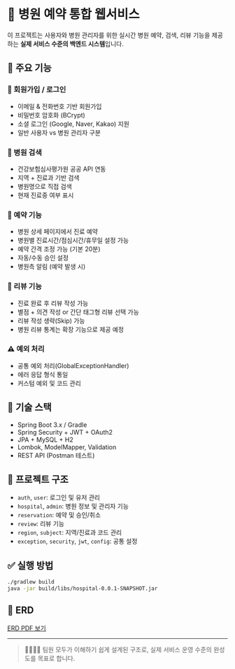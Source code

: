 
# 🏥 병원 예약 통합 웹서비스

이 프로젝트는 사용자와 병원 관리자를 위한 실시간 병원 예약, 검색, 리뷰 기능을 제공하는 **실제 서비스 수준의 백엔드 시스템**입니다.

## 🔧 주요 기능

### 👤 회원가입 / 로그인
- 이메일 & 전화번호 기반 회원가입
- 비밀번호 암호화 (BCrypt)
- 소셜 로그인 (Google, Naver, Kakao) 지원
- 일반 사용자 vs 병원 관리자 구분

### 🏥 병원 검색
- 건강보험심사평가원 공공 API 연동
- 지역 + 진료과 기반 검색
- 병원명으로 직접 검색
- 현재 진료중 여부 표시

### 📅 예약 기능
- 병원 상세 페이지에서 진료 예약
- 병원별 진료시간/점심시간/휴무일 설정 가능
- 예약 간격 조정 가능 (기본 20분)
- 자동/수동 승인 설정
- 병원측 알림 (예약 발생 시)

### 📝 리뷰 기능
- 진료 완료 후 리뷰 작성 가능
- 별점 + 의견 작성 or 간단 태그형 리뷰 선택 가능
- 리뷰 작성 생략(Skip) 가능
- 병원 리뷰 통계는 확장 기능으로 제공 예정

### ⚠️ 예외 처리
- 공통 예외 처리(GlobalExceptionHandler)
- 에러 응답 형식 통일
- 커스텀 예외 및 코드 관리

## 💾 기술 스택
- Spring Boot 3.x / Gradle
- Spring Security + JWT + OAuth2
- JPA + MySQL + H2
- Lombok, ModelMapper, Validation
- REST API (Postman 테스트)

## 📁 프로젝트 구조
- `auth`, `user`: 로그인 및 유저 관리
- `hospital`, `admin`: 병원 정보 및 관리자 기능
- `reservation`: 예약 및 승인/취소
- `review`: 리뷰 기능
- `region`, `subject`: 지역/진료과 코드 관리
- `exception`, `security`, `jwt`, `config`: 공통 설정

## ✅ 실행 방법
```bash
./gradlew build
java -jar build/libs/hospital-0.0.1-SNAPSHOT.jar
```

## 📄 ERD
[ERD PDF 보기](./hospital_erd.pdf)

---

> 👨‍👩‍👧‍👦 팀원 모두가 이해하기 쉽게 설계된 구조로, 실제 서비스 운영 수준의 완성도를 목표로 합니다.
